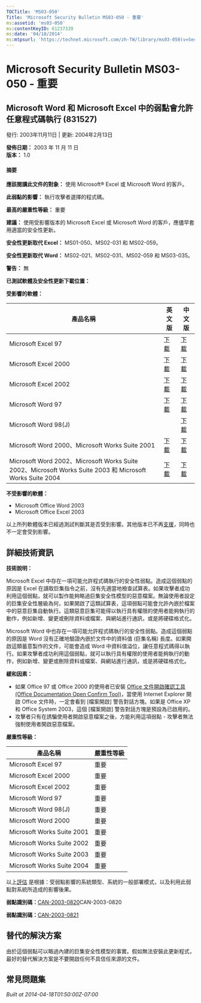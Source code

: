 ```yaml
---
TOCTitle: 'MS03-050'
Title: 'Microsoft Security Bulletin MS03-050 - 重要'
ms:assetid: 'ms03-050'
ms:contentKeyID: 61237339
ms:date: '04/18/2014'
ms:mtpsurl: 'https://technet.microsoft.com/zh-TW/library/ms03-050(v=Security.10)'
---
```

Microsoft Security Bulletin MS03-050 - 重要
===========================================

Microsoft Word 和 Microsoft Excel 中的弱點會允許任意程式碼執行 (831527)
-----------------------------------------------------------------------

發行: 2003年11月11日 | 更新: 2004年2月13日

**發佈日期：** 2003 年 11 月 11 日  
**版本：** 1.0

#### 摘要

**應該閱讀此文件的對象：** 使用 Microsoft® Excel 或 Microsoft Word 的客戶。

**此弱點的影響：** 執行攻擊者選擇的程式碼。

**最高的嚴重性等級：** 重要

**建議：** 使用受影響版本的 Microsoft Excel 或 Microsoft Word 的客戶，應儘早套用適當的安全性更新。

**安全性更新取代 Excel：** MS01-050、MS02-031 和 MS02-059。

**安全性更新取代 Word：** MS02-021、MS02-031、MS02-059 和 MS03-035。

**警告：** 無

**已測試軟體及安全性更新下載位置：**

**受影響的軟體：**

| 產品名稱                                                                                                  | 英文版                                                                                                                  | 中文版                                                                                                               |
|-----------------------------------------------------------------------------------------------------------|-------------------------------------------------------------------------------------------------------------------------|----------------------------------------------------------------------------------------------------------------------|
| Microsoft Excel 97                                                                                        | [下載](https://www.microsoft.com/download/details.aspx?displaylang=zh-tw&familyid=927f8f0c-db5a-4601-a628-2c3a1ed5d51b) | [下載](https://www.microsoft.com/download/details.aspx?familyid=927f8f0c-db5a-4601-a628-2c3a1ed5d51b&displaylang=en) |
| Microsoft Excel 2000                                                                                      | [下載](https://www.microsoft.com/download/details.aspx?displaylang=zh-tw&familyid=9904b2a6-0cf0-4cf2-aae0-062bdd7417d5) | [下載](https://www.microsoft.com/download/details.aspx?familyid=9904b2a6-0cf0-4cf2-aae0-062bdd7417d5&displaylang=en) |
| Microsoft Excel 2002                                                                                      | [下載](https://www.microsoft.com/download/details.aspx?displaylang=zh-tw&familyid=fab7259d-80b2-40e6-a235-581617287560) | [下載](https://www.microsoft.com/download/details.aspx?familyid=fab7259d-80b2-40e6-a235-581617287560&displaylang=en) |
| Microsoft Word 97                                                                                         | [下載](https://www.microsoft.com/download/details.aspx?displaylang=zh-tw&familyid=5261ef7f-cc89-403c-949f-5f423e68c7af) | [下載](https://www.microsoft.com/download/details.aspx?familyid=5261ef7f-cc89-403c-949f-5f423e68c7af&displaylang=en) |
| Microsoft Word 98(J)                                                                                      |                                                                                                                         | [下載](https://www.microsoft.com/download/details.aspx?familyid=75b9c39d-e6bd-4ce4-bd89-6f7b5af2bdb1&displaylang=ja) |
| Microsoft Word 2000、Microsoft Works Suite 2001                                                           | [下載](https://www.microsoft.com/download/details.aspx?displaylang=zh-tw&familyid=d2bd626e-401b-4fc7-bbac-2c6b6e66d984) | [下載](https://www.microsoft.com/download/details.aspx?familyid=d2bd626e-401b-4fc7-bbac-2c6b6e66d984&displaylang=en) |
| Microsoft Word 2002、Microsoft Works Suite 2002、Microsoft Works Suite 2003 和 Microsoft Works Suite 2004 | [下載](https://www.microsoft.com/download/details.aspx?displaylang=zh-tw&familyid=b9b4e491-0b33-423a-8fee-27059a29b604) | [下載](https://www.microsoft.com/download/details.aspx?familyid=b9b4e491-0b33-423a-8fee-27059a29b604&displaylang=en) |

**不受影響的軟體：**

-   Microsoft Office Word 2003
-   Microsoft Office Excel 2003

以上所列軟體版本已經過測試判斷其是否受到影響。其他版本已不再[支援](https://go.microsoft.com/fwlink/?linkid=21742)，同時也不一定會受到影響。

詳細技術資訊
------------


**技術說明：**

Microsoft Excel 中存在一項可能允許程式碼執行的安全性弱點。造成這個弱點的原因是 Excel 在讀取巨集指令之前，沒有先適當地檢查試算表。如果攻擊者成功利用這個弱點，就可以製作能夠略過巨集安全性模型的惡意檔案。無論使用者設定的巨集安全性層級為何，如果開啟了這類試算表，這項弱點可能會允許內嵌於檔案中的惡意巨集自動執行。這類惡意巨集可能得以執行具有權限的使用者能夠執行的動作，例如新增、變更或刪除資料或檔案、與網站進行通訊，或是將硬碟格式化。

Microsoft Word 中也存在一項可能允許程式碼執行的安全性弱點。造成這個弱點的原因是 Word 沒有正確地驗證內嵌於文件中的資料值 (巨集名稱) 長度。如果開啟這類蓄意製作的文件，可能會造成 Word 中資料值溢位，讓任意程式碼得以執行。如果攻擊者成功利用這個弱點，就可以執行具有權限的使用者能夠執行的動作，例如新增、變更或刪除資料或檔案、與網站進行通訊，或是將硬碟格式化。

**緩和因素：**

-   如果 Office 97 或 Office 2000 的使用者已安裝 [Office 文件開啟確認工具 (Office Documentation Open Confirm Tool)](https://www.microsoft.com/download/details.aspx?familyid=8b5762d2-077f-4031-9ee6-c9538e9f2a2f&displaylang=en)，當使用 Internet Explorer 開啟 Office 文件時，一定會看到 \[檔案開啟\] 警告對話方塊。如果是 Office XP 和 Office System 2003，這個 \[檔案開啟\] 警告對話方塊是預設為已啟用的。
-   攻擊者只有在誘騙使用者開啟惡意檔案之後，方能利用這項弱點 - 攻擊者無法強制使用者開啟惡意檔案。

**嚴重性等級：**

| 產品名稱                   | 嚴重性等級 |
|----------------------------|------------|
| Microsoft Excel 97         | 重要       |
| Microsoft Excel 2000       | 重要       |
| Microsoft Excel 2002       | 重要       |
| Microsoft Word 97          | 重要       |
| Microsoft Word 98(J)       | 重要       |
| Microsoft Word 2000        | 重要       |
| Microsoft Works Suite 2001 | 重要       |
| Microsoft Works Suite 2002 | 重要       |
| Microsoft Works Suite 2003 | 重要       |
| Microsoft Works Suite 2004 | 重要       |

以上[評估](https://technet.microsoft.com/security/bulletin/rating) 是根據：受弱點影響的系統類型、系統的一般部署模式，以及利用此弱點對系統所造成的影響後果。

**弱點識別碼：**[CAN-2003-0820](https://www.cve.mitre.org/cgi-bin/cvename.cgi?name=can-2003-0820)CAN-2003-0820

**弱點識別碼：**[CAN-2003-0821](https://www.cve.mitre.org/cgi-bin/cvename.cgi?name=can-2003-0821)

替代的解決方案
--------------


由於這個弱點可以略過內建的巨集安全性模型的事實。假如無法安裝此更新程式，最好的替代解決方案是不要開啟任何不具信任來源的文件。

常見問題集
----------



*Built at 2014-04-18T01:50:00Z-07:00*
